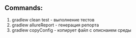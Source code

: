 ## Commands:
1. gradlew clean test -  выполнение тестов
2. gradlew allureReport - генерация репорта
3. gradlew copyConfig - копирует файл с описнаием среды
